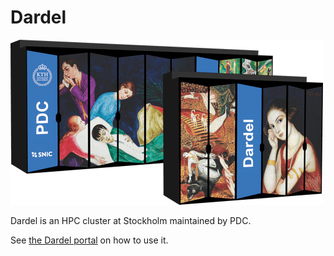 # Dardel

![Dardel server racks](./img/dardel_racks.png)

Dardel is an HPC cluster at Stockholm maintained by PDC.

See [the Dardel portal](dardel_portal.md) on how to use it.
